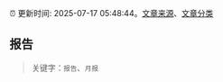 :alarm_clock: 更新时间: 2025-07-17 05:48:44。[文章来源](/README.md)、[文章分类](/TAGS.md)

## 报告


> 关键字：`报告`、`月报`




